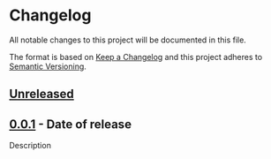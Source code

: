 # Changelog

All notable changes to this project will be documented in this file.

The format is based on [Keep a Changelog](http://keepachangelog.com/en/1.0.0/) and this project
adheres to [Semantic Versioning](http://semver.org/spec/v2.0.0.html).


## [Unreleased]


## [0.0.1] - Date of release
Description


[Unreleased]: https://github.com/ioffice/tslint-config-ioffice/compare/0.0.1...HEAD
[0.0.1]: https://github.com/ioffice/tslint-config-ioffice/compare/<hash/tag>...0.0.1
